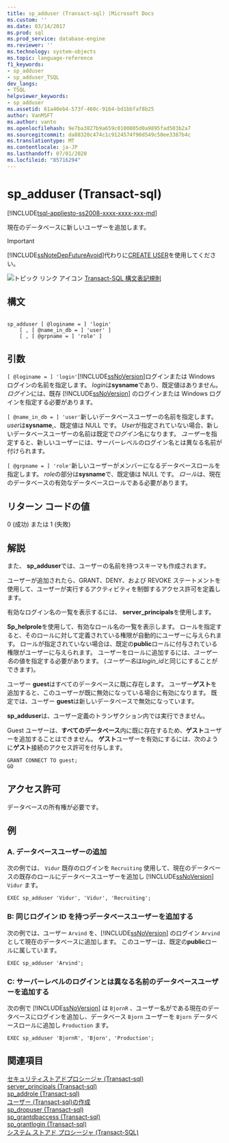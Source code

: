 ```yaml
---
title: sp_adduser (Transact-sql) |Microsoft Docs
ms.custom: ''
ms.date: 03/14/2017
ms.prod: sql
ms.prod_service: database-engine
ms.reviewer: ''
ms.technology: system-objects
ms.topic: language-reference
f1_keywords:
- sp_adduser
- sp_adduser_TSQL
dev_langs:
- TSQL
helpviewer_keywords:
- sp_adduser
ms.assetid: 61a40eb4-573f-460c-9164-bd1bbfaf8b25
author: VanMSFT
ms.author: vanto
ms.openlocfilehash: 9e7ba3827b9a659c0100805d0a9895fad503b2a7
ms.sourcegitcommit: da88320c474c1c9124574f90d549c50ee3387b4c
ms.translationtype: MT
ms.contentlocale: ja-JP
ms.lasthandoff: 07/01/2020
ms.locfileid: "85716294"
---
```

# <a name="sp_adduser-transact-sql"></a>sp_adduser (Transact-sql)
[!INCLUDE[tsql-appliesto-ss2008-xxxx-xxxx-xxx-md](../../includes/applies-to-version/sqlserver.md)]

  現在のデータベースに新しいユーザーを追加します。  
  
> [!IMPORTANT]  
>  [!INCLUDE[ssNoteDepFutureAvoid](../../includes/ssnotedepfutureavoid-md.md)]代わりに[CREATE USER](../../t-sql/statements/create-user-transact-sql.md)を使用してください。  
  
 ![トピック リンク アイコン](../../database-engine/configure-windows/media/topic-link.gif "トピック リンク アイコン") [Transact-SQL 構文表記規則](../../t-sql/language-elements/transact-sql-syntax-conventions-transact-sql.md)  
  
## <a name="syntax"></a>構文  
  
```  
  
sp_adduser [ @loginame = ] 'login'   
    [ , [ @name_in_db = ] 'user' ]   
    [ , [ @grpname = ] 'role' ]   
```  
  
## <a name="arguments"></a>引数  
`[ @loginame = ] 'login'`[!INCLUDE[ssNoVersion](../../includes/ssnoversion-md.md)]ログインまたは Windows ログインの名前を指定します。 *login*は**sysname**であり、既定値はありません。 *ログイン*には、既存 [!INCLUDE[ssNoVersion](../../includes/ssnoversion-md.md)] のログインまたは Windows ログインを指定する必要があります。  
  
`[ @name_in_db = ] 'user'`新しいデータベースユーザーの名前を指定します。 *user*は**sysname**,、既定値は NULL です。 *User*が指定されていない場合、新しいデータベースユーザーの名前は既定で*ログイン*名になります。 *ユーザー*を指定すると、新しいユーザーには、サーバーレベルのログイン名とは異なる名前が付けられます。  
  
`[ @grpname = ] 'role'`新しいユーザーがメンバーになるデータベースロールを指定します。 *role*の部分は**sysname**で、既定値は NULL です。 *ロール*は、現在のデータベースの有効なデータベースロールである必要があります。  
  
## <a name="return-code-values"></a>リターン コードの値  
 0 (成功) または 1 (失敗)  
  
## <a name="remarks"></a>解説  
 また、 **sp_adduser**では、ユーザーの名前を持つスキーマも作成されます。  
  
 ユーザーが追加されたら、GRANT、DENY、および REVOKE ステートメントを使用して、ユーザーが実行するアクティビティを制御するアクセス許可を定義します。  
  
 有効なログイン名の一覧を表示するには、 **server_principals**を使用します。  
  
 **Sp_helprole**を使用して、有効なロール名の一覧を表示します。 ロールを指定すると、そのロールに対して定義されている権限が自動的にユーザーに与えられます。 ロールが指定されていない場合は、既定の**public**ロールに付与されている権限がユーザーに与えられます。 ユーザーをロールに追加するには、*ユーザー名*の値を指定する必要があります。 (*ユーザー名*は*login_id*と同じにすることができます)。  
  
 ユーザー **guest**はすべてのデータベースに既に存在します。 ユーザー**ゲスト**を追加すると、このユーザーが既に無効になっている場合に有効になります。 既定では、ユーザー **guest**は新しいデータベースで無効になっています。  
  
 **sp_adduser**は、ユーザー定義のトランザクション内では実行できません。  
  
 Guest ユーザーは、**すべてのデータベース**内に既に存在するため、**ゲスト**ユーザーを追加することはできません。 **ゲスト**ユーザーを有効にするには、次のように**ゲスト**接続のアクセス許可を付与します。  
  
```  
GRANT CONNECT TO guest;  
GO  
```  
  
## <a name="permissions"></a>アクセス許可  
 データベースの所有権が必要です。  
  
## <a name="examples"></a>例  
  
### <a name="a-adding-a-database-user"></a>A. データベースユーザーの追加  
 次の例では、 `Vidur` 既存のログインを `Recruiting` 使用して、現在のデータベースの既存のロールにデータベースユーザーを追加し [!INCLUDE[ssNoVersion](../../includes/ssnoversion-md.md)] `Vidur` ます。  
  
```  
EXEC sp_adduser 'Vidur', 'Vidur', 'Recruiting';  
```  
  
### <a name="b-adding-a-database-user-with-the-same-login-id"></a>B: 同じログイン ID を持つデータベースユーザーを追加する  
 次の例では、ユーザー `Arvind` を、[!INCLUDE[ssNoVersion](../../includes/ssnoversion-md.md)] のログイン `Arvind` として現在のデータベースに追加します。 このユーザーは、既定の**public**ロールに属しています。  
  
```  
EXEC sp_adduser 'Arvind';  
```  
  
### <a name="c-adding-a-database-user-with-a-different-name-than-its-server-level-login"></a>C: サーバーレベルのログインとは異なる名前のデータベースユーザーを追加する  
 次の例で [!INCLUDE[ssNoVersion](../../includes/ssnoversion-md.md)] は `BjornR` 、ユーザー名がである現在のデータベースにログインを追加し、データベース `Bjorn` ユーザーを `Bjorn` データベースロールに追加し `Production` ます。  
  
```  
EXEC sp_adduser 'BjornR', 'Bjorn', 'Production';  
```  
  
## <a name="see-also"></a>関連項目  
 [セキュリティストアドプロシージャ &#40;Transact-sql&#41;](../../relational-databases/system-stored-procedures/security-stored-procedures-transact-sql.md)   
 [server_principals &#40;Transact-sql&#41;](../../relational-databases/system-catalog-views/sys-server-principals-transact-sql.md)   
 [sp_addrole &#40;Transact-sql&#41;](../../relational-databases/system-stored-procedures/sp-addrole-transact-sql.md)   
 [ユーザー &#40;Transact-sql&#41;の作成](../../t-sql/statements/create-user-transact-sql.md)   
 [sp_dropuser &#40;Transact-sql&#41;](../../relational-databases/system-stored-procedures/sp-dropuser-transact-sql.md)   
 [sp_grantdbaccess &#40;Transact-sql&#41;](../../relational-databases/system-stored-procedures/sp-grantdbaccess-transact-sql.md)   
 [sp_grantlogin &#40;Transact-sql&#41;](../../relational-databases/system-stored-procedures/sp-grantlogin-transact-sql.md)   
 [システム ストアド プロシージャ &#40;Transact-SQL&#41;](../../relational-databases/system-stored-procedures/system-stored-procedures-transact-sql.md)  
  
  
